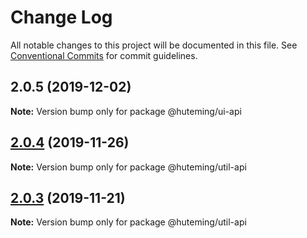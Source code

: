# Change Log

All notable changes to this project will be documented in this file.
See [Conventional Commits](https://conventionalcommits.org) for commit guidelines.

## 2.0.5 (2019-12-02)

**Note:** Version bump only for package @huteming/ui-api





## [2.0.4](https://github.com/huteming/huteming-ui/compare/@huteming/util-api@2.0.3...@huteming/util-api@2.0.4) (2019-11-26)

**Note:** Version bump only for package @huteming/util-api





## [2.0.3](https://github.com/huteming/huteming-ui/compare/@huteming/util-api@2.0.2...@huteming/util-api@2.0.3) (2019-11-21)

**Note:** Version bump only for package @huteming/util-api
